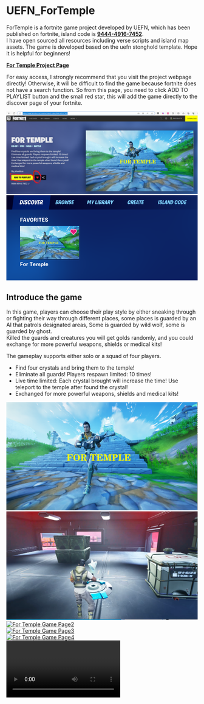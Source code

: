 # UEFN_ForTemple
ForTemple is a fortnite game project developed by UEFN, which has been published on fortnite, island code is **[9444-4916-7452](https://www.fortnite.com/creative/island-codes/9444-4916-7452)**.     
I have open sourced all resources including verse scripts and island map assets. The game is developed based on the uefn stonghold template. Hope it is helpful for beginners!     

**[For Temple Project Page](https://www.fortnite.com/creative/island-codes/9444-4916-7452 "For Temple project page, From this you could add reference to your fortnite")** 

For easy access, I strongly recommend that you visit the project webpage directly!  Otherwise, it will be difficult to find the game because fortnite does not have a search function. So from this page, you need to click ADD TO PLAYLIST button and the small red star, this will add the game directly to the discover page of your fortnite.    

![For Temple Project Page](assets/project.png "For Temple Project Page")    
![For Temple Discover Page](assets/favorites.png "For Temple in Discover Page of Fortnite")


## Introduce the game
In this game, players can choose their play style by either sneaking through or fighting their way through different places, some places is guarded by an AI that patrols designated areas, Some is guarded by wild wolf, some is guarded by ghost.        
Killed the guards and creatures you will get golds randomly, and you could exchange for more powerful weapons, shields or medical kits!    

The gameplay supports either solo or a squad of four players.

-    Find four crystals and bring them to the temple!
-    Eliminate all guards! Players respawn limited: 10 times!
-    Live time limited: Each crystal brought will increase the time! Use teleport to the temple after found the crystal!
-    Exchanged for more powerful weapons, shields and medical kits!    

[![For Temple Project Page](assets/fortemple.png "For Temple Project Page")](https://www.fortnite.com/creative/island-codes/9444-4916-7452)    
[![For Temple Game Page1](assets/stronghold.png "For Temple in Discover Page of Fortnite")](https://www.fortnite.com/creative/island-codes/9444-4916-7452)     
[![For Temple Game Page2](assets/wild.png "For Temple in Discover Page of Fortnite")](https://www.fortnite.com/creative/island-codes/9444-4916-7452)     
[![For Temple Game Page3](assets/ghost.png "For Temple in Discover Page of Fortnite")](https://www.fortnite.com/creative/island-codes/9444-4916-7452)    
[![For Temple Game Page4](assets/alien.png "For Temple in Discover Page of Fortnite")](https://www.fortnite.com/creative/island-codes/9444-4916-7452)    
<video src="assets/fortemple.mp4"></video>    



